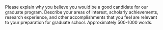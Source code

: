 Please explain why you believe you would be a good candidate for our graduate program. Describe your areas of interest, scholarly achievements, research experience, and other accomplishments that you feel are relevant to your preparation for graduate school. Approximately 500-1000 words.